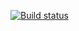 [![Build status](https://ci.appveyor.com/api/projects/status/b18sx05fumovoh5a?svg=true)](https://ci.appveyor.com/project/Sheinart/patterns)
